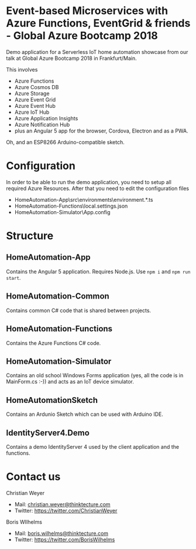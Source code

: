 # Event-based Microservices with Azure Functions, EventGrid & friends - Global Azure Bootcamp 2018
Demo application for a Serverless IoT home automation showcase from our talk at Global Azure Bootcamp 2018 in Frankfurt/Main.

This involves

- Azure Functions
- Azure Cosmos DB
- Azure Storage
- Azure Event Grid
- Azure Event Hub
- Azure IoT Hub
- Azure Application Insights
- Azure Notification Hub 
- plus an Angular 5 app for the browser, Cordova, Electron and as a PWA. 
    
Oh, and an ESP8266 Arduino-compatible sketch.

# Configuration
In order to be able to run the demo application, you need to setup all required Azure Resources. After that you need to edit the configuration files

- HomeAutomation-App\src\environments\environment.*.ts
- HomeAutomation-Functions\local.settings.json
- HomeAutomation-Simulator\App.config


# Structure

## HomeAutomation-App
Contains the Angular 5 application. Requires Node.js. Use `npm i` and `npm run start`.

## HomeAutomation-Common 
Contains common C# code that is shared between projects.

## HomeAutomation-Functions
Contains the Azure Functions C# code.

## HomeAutomation-Simulator
Contains an old school Windows Forms application (yes, all the code is in MainForm.cs :-)) and acts as an IoT device simulator.

## HomeAutomationSketch
Contains an Ardunio Sketch which can be used with Arduino IDE.

## IdentityServer4.Demo 
Contains a demo IdentityServer 4 used by the client application and the functions.

# Contact us
Christian Weyer 

- Mail: christian.weyer@thinktecture.com
- Twitter: https://twitter.com/ChristianWeyer


Boris WIlhelms

- Mail: boris.wilhelms@thinktecture.com
- Twitter: https://twitter.com/BorisWilhelms